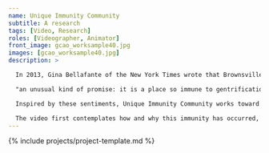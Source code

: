```yaml
---
name: Unique Immunity Community
subtitle: A research
tags: [Video, Research]
roles: [Videographer, Animator]
front_image: gcao_worksample40.jpg
images: [gcao_worksample40.jpg]
description: >

  In 2013, Gina Bellafante of the New York Times wrote that Brownsville has 

  "an unusual kind of promise: it is a place so immune to gentrification that it is also immune to the negative fallout from gentrification, which means it has the capacity to serve as a template for a different model of revitalization” and that, “Brownsville has an authenticity for which there is no external market"

  Inspired by these sentiments, Unique Immunity Community works toward a provocation rather than a conclusion. Its purpose is to understand and explore Brownsville’s ‘immunity’ to gentrification and the ‘authenticity’ which this immunity both depends on, and in turn, reinforces.

  The video first contemplates how and why this immunity has occurred, and second, reveals the psychographic manifestations of this immunity:  what it looks at feels like from the inside. But what does this so-called ‘immunity’ mean for the future of Brownsville’? What is this unique kind of promise that Brownsville offers?
---
```


{% include projects/project-template.md %}
